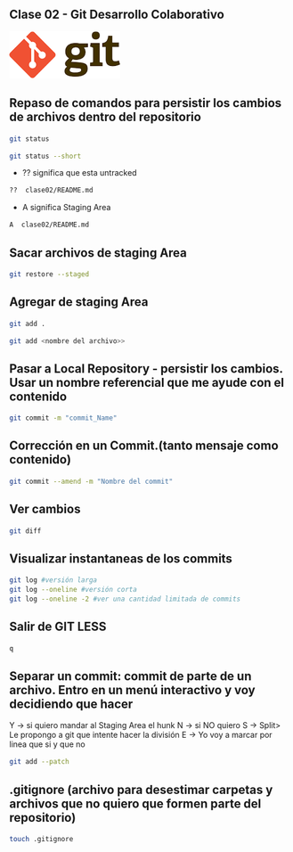 ## Clase 02 - Git Desarrollo Colaborativo

![alt text](image.png)

## Repaso de comandos para persistir los cambios de archivos dentro del repositorio


```sh
git status
```
```sh
git status --short
```

* ?? significa que esta untracked
```sh
??  clase02/README.md
```

* A significa Staging Area
```sh
A  clase02/README.md
```

## Sacar archivos de staging Area
```sh
git restore --staged 
```

## Agregar de staging Area
```sh
git add .
```
```sh
git add <nombre del archivo>>
```

## Pasar a Local Repository - persistir los cambios. Usar un nombre referencial que me ayude con el contenido

```sh
git commit -m "commit_Name"
```

## Corrección en un Commit.(tanto mensaje como contenido)
```sh
git commit --amend -m "Nombre del commit"
```

## Ver cambios
```sh
git diff
```

## Visualizar instantaneas de los commits
```sh
git log #versión larga
git log --oneline #versión corta
git log --oneline -2 #ver una cantidad limitada de commits

```

## Salir de GIT LESS

```sh
q
```


## Separar un commit: commit de parte de un archivo. Entro en un menú interactivo y voy decidiendo que hacer
Y -> si quiero mandar al Staging Area el hunk
N -> si NO quiero
S -> Split> Le propongo a git que intente hacer la división
E -> Yo voy a marcar por linea que si y que no


```sh
git add --patch
```

## .gitignore (archivo para desestimar carpetas y archivos que no quiero que formen parte del repositorio)
```sh
touch .gitignore
```
